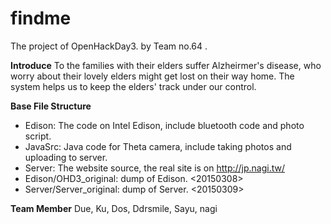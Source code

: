 findme
=========
The project of OpenHackDay3. by Team no.64 <Hello Taiwan>.

**Introduce**
To the families with their elders suffer Alzheirmer's disease, who worry about their lovely elders might get lost on their way home. The system helps us to keep the elders' track under our control.

**Base File Structure**
- Edison: The code on Intel Edison, include bluetooth code and photo script.
- JavaSrc: Java code for Theta camera, include taking photos and uploading to server.
- Server: The website source, the real site is on http://jp.nagi.tw/
- Edison/OHD3_original: dump of Edison. <20150308>
- Server/Server_original: dump of Server. <20150309>

**Team Member**
Due, Ku, Dos, Ddrsmile, Sayu, nagi

